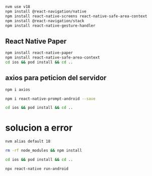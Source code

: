 ```bash
nvm use v18
npm install @react-navigation/native
npm install react-native-screens react-native-safe-area-context
npm install @react-navigation/stack
npm install react-native-gesture-handler
```

## React Native Paper
```bash
npm install react-native-paper
npm install react-native-safe-area-context
cd ios && pod install && cd ..
```

## axios para peticion del servidor
```bash
npm i axios
```


```bash
npm i react-native-prompt-android --save

cd ios && pod install && cd ..
```

# solucion a error
```bash
nvm alias default 18

rm -rf node_modules && npm install

cd ios && pod install && cd ..

npx react-native run-android
```
